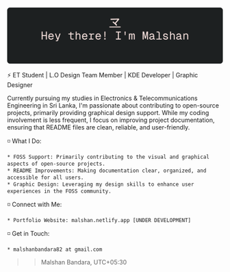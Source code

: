 <p align="center">
  <img src="github-greet.png" alt="Greeting" width="auto"/>
</p>

⚡ ET Student | L.O Design Team Member | KDE Developer | Graphic Designer

Currently pursuing my studies in Electronics & Telecommunications Engineering in Sri Lanka, I'm passionate about contributing to open-source projects, primarily providing graphical design support. While my coding involvement is less frequent, I focus on improving project documentation, ensuring that README files are clean, reliable, and user-friendly.

◽ What I Do:

    * FOSS Support: Primarily contributing to the visual and graphical aspects of open-source projects.
    * README Improvements: Making documentation clear, organized, and accessible for all users.
    * Graphic Design: Leveraging my design skills to enhance user experiences in the FOSS community.

◽ Connect with Me:

    * Portfolio Website: malshan.netlify.app [UNDER DEVELOPMENT]

◽ Get in Touch:

    * malshanbandara82 at gmail.com
    
>> Malshan Bandara, UTC+05:30
